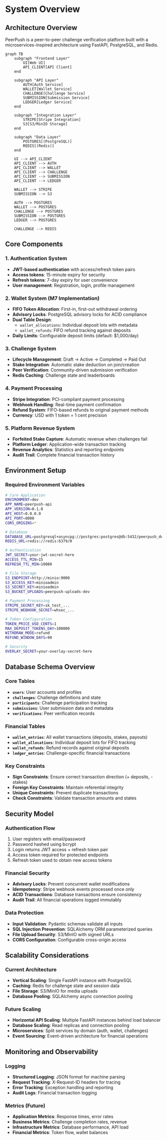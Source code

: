 # System Overview

## Architecture Overview

PeerPush is a peer-to-peer challenge verification platform built with a microservices-inspired architecture using FastAPI, PostgreSQL, and Redis.

```mermaid
graph TB
    subgraph "Frontend Layer"
        UI[Web UI]
        API_CLIENT[API Client]
    end
    
    subgraph "API Layer"
        AUTH[Auth Service]
        WALLET[Wallet Service]
        CHALLENGE[Challenge Service]
        SUBMISSION[Submission Service]
        LEDGER[Ledger Service]
    end
    
    subgraph "Integration Layer"
        STRIPE[Stripe Integration]
        S3[S3/MinIO Storage]
    end
    
    subgraph "Data Layer"
        POSTGRES[(PostgreSQL)]
        REDIS[(Redis)]
    end
    
    UI --> API_CLIENT
    API_CLIENT --> AUTH
    API_CLIENT --> WALLET
    API_CLIENT --> CHALLENGE
    API_CLIENT --> SUBMISSION
    API_CLIENT --> LEDGER
    
    WALLET --> STRIPE
    SUBMISSION --> S3
    
    AUTH --> POSTGRES
    WALLET --> POSTGRES
    CHALLENGE --> POSTGRES
    SUBMISSION --> POSTGRES
    LEDGER --> POSTGRES
    
    CHALLENGE --> REDIS
```

## Core Components

### 1. Authentication System
- **JWT-based authentication** with access/refresh token pairs
- **Access tokens**: 15-minute expiry for security
- **Refresh tokens**: 7-day expiry for user convenience
- **User management**: Registration, login, profile management

### 2. Wallet System (M7 Implementation)
- **FIFO Token Allocation**: First-in, first-out withdrawal ordering
- **Advisory Locks**: PostgreSQL advisory locks for ACID compliance
- **Dual Table Design**: 
  - `wallet_allocations`: Individual deposit lots with metadata
  - `wallet_refunds`: FIFO refund tracking against deposits
- **Daily Limits**: Configurable deposit limits (default: $1,000/day)

### 3. Challenge System
- **Lifecycle Management**: Draft → Active → Completed → Paid Out
- **Stake Integration**: Automatic stake deduction on join/creation
- **Peer Verification**: Community-driven submission verification
- **Redis Caching**: Challenge state and leaderboards

### 4. Payment Processing
- **Stripe Integration**: PCI-compliant payment processing
- **Webhook Handling**: Real-time payment confirmation
- **Refund System**: FIFO-based refunds to original payment methods
- **Currency**: USD with 1 token = 1 cent precision

### 5. Platform Revenue System
- **Forfeited Stake Capture**: Automatic revenue when challenges fail
- **Platform Ledger**: Application-wide transaction tracking
- **Revenue Analytics**: Statistics and reporting endpoints
- **Audit Trail**: Complete financial transaction history

## Environment Setup

### Required Environment Variables

```bash
# Core Application
ENVIRONMENT=dev
APP_NAME=peerpush-api
APP_VERSION=0.1.0
API_HOST=0.0.0.0
API_PORT=8000
CORS_ORIGINS=*

# Database
DATABASE_URL=postgresql+asyncpg://postgres:postgres@db:5432/peerpush_dev
REDIS_URL=redis://redis:6379/0

# Authentication
JWT_SECRET=your-jwt-secret-here
ACCESS_TTL_MIN=15
REFRESH_TTL_MIN=10080

# File Storage
S3_ENDPOINT=http://minio:9000
S3_ACCESS_KEY=minioadmin
S3_SECRET_KEY=minioadmin
S3_BUCKET_UPLOADS=peerpush-uploads-dev

# Payment Processing
STRIPE_SECRET_KEY=sk_test_...
STRIPE_WEBHOOK_SECRET=whsec_...

# Token Configuration
TOKEN_PRICE_USD_CENTS=1
MAX_DEPOSIT_TOKENS_DAY=100000
WITHDRAW_MODE=refund
REFUND_WINDOW_DAYS=90

# Security
OVERLAY_SECRET=your-overlay-secret-here
```

## Database Schema Overview

### Core Tables
- **`users`**: User accounts and profiles
- **`challenges`**: Challenge definitions and state
- **`participants`**: Challenge participation tracking
- **`submissions`**: User submission data and metadata
- **`verifications`**: Peer verification records

### Financial Tables
- **`wallet_entries`**: All wallet transactions (deposits, stakes, payouts)
- **`wallet_allocations`**: Individual deposit lots for FIFO tracking
- **`wallet_refunds`**: Refund records against original deposits
- **`ledger_entries`**: Challenge-specific financial transactions

### Key Constraints
- **Sign Constraints**: Ensure correct transaction direction (+ deposits, - stakes)
- **Foreign Key Constraints**: Maintain referential integrity
- **Unique Constraints**: Prevent duplicate transactions
- **Check Constraints**: Validate transaction amounts and states

## Security Model

### Authentication Flow
1. User registers with email/password
2. Password hashed using bcrypt
3. Login returns JWT access + refresh token pair
4. Access token required for protected endpoints
5. Refresh token used to obtain new access tokens

### Financial Security
- **Advisory Locks**: Prevent concurrent wallet modifications
- **Idempotency**: Stripe webhook events processed once only
- **ACID Transactions**: Database transactions ensure consistency
- **Audit Trail**: All financial operations logged immutably

### Data Protection
- **Input Validation**: Pydantic schemas validate all inputs
- **SQL Injection Prevention**: SQLAlchemy ORM parameterized queries
- **File Upload Security**: S3/MinIO with signed URLs
- **CORS Configuration**: Configurable cross-origin access

## Scalability Considerations

### Current Architecture
- **Vertical Scaling**: Single FastAPI instance with PostgreSQL
- **Caching**: Redis for challenge state and session data
- **File Storage**: S3/MinIO for media uploads
- **Database Pooling**: SQLAlchemy async connection pooling

### Future Scaling
- **Horizontal API Scaling**: Multiple FastAPI instances behind load balancer
- **Database Scaling**: Read replicas and connection pooling
- **Microservices**: Split services by domain (auth, wallet, challenges)
- **Event Sourcing**: Event-driven architecture for financial operations

## Monitoring and Observability

### Logging
- **Structured Logging**: JSON format for machine parsing
- **Request Tracking**: X-Request-ID headers for tracing
- **Error Tracking**: Exception handling and reporting
- **Audit Logs**: Financial transaction logging

### Metrics (Future)
- **Application Metrics**: Response times, error rates
- **Business Metrics**: Challenge completion rates, revenue
- **Infrastructure Metrics**: Database performance, API load
- **Financial Metrics**: Token flow, wallet balances